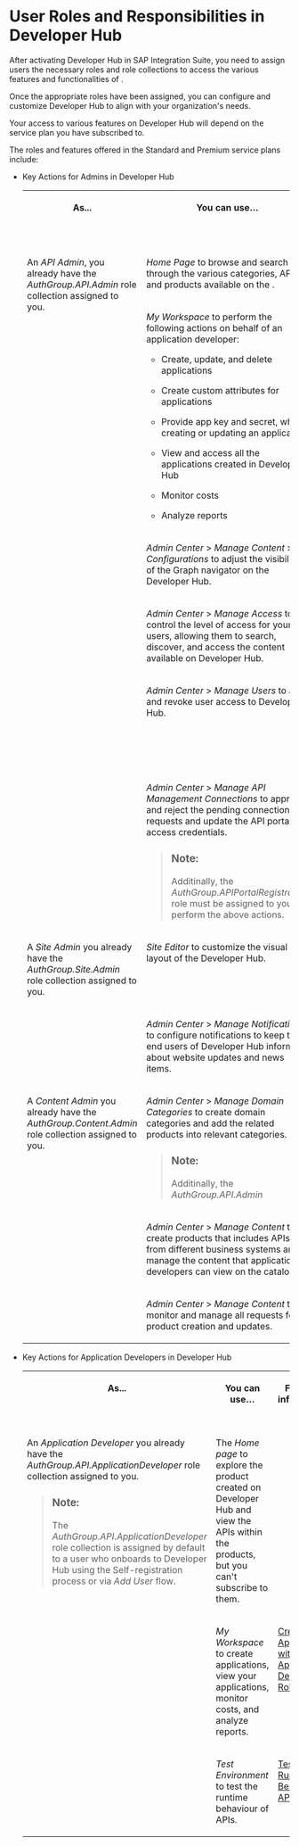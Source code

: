 <!-- loio54b4607902a446e39d8a6ba45ce63d6b -->

# User Roles and Responsibilities in Developer Hub 

After activating Developer Hub in SAP Integration Suite, you need to assign users the necessary roles and role collections to access the various features and functionalities of .

Once the appropriate roles have been assigned, you can configure and customize Developer Hub to align with your organization's needs.

Your access to various features on Developer Hub will depend on the service plan you have subscribed to.



The roles and features offered in the Standard and Premium service plans include:

-   Key Actions for Admins in Developer Hub


    <table>
    <tr>
    <th valign="top">

    As...
    
    </th>
    <th valign="top">

    You can use…
    
    </th>
    <th valign="top">

    For more information, see…
    
    </th>
    </tr>
    <tr>
    <td valign="top" rowspan="6">
    
    An *API Admin*, you already have the *AuthGroup.API.Admin* role collection assigned to you.
    
    </td>
    <td valign="top">
    
    *Home Page* to browse and search through the various categories, APIs, and products available on the .
    
    </td>
    <td valign="top">
    
    [Register on Developer Hub](register-on-developer-hub-c85fafe.md) 
    
    </td>
    </tr>
    <tr>
    <td valign="top">
    
    *My Workspace* to perform the following actions on behalf of an application developer:

    -   Create, update, and delete applications

    -   Create custom attributes for applications

    -   Provide app key and secret, while creating or updating an application

    -   View and access all the applications created in Developer Hub
    -   Monitor costs

    -   Analyze reports



    
    </td>
    <td valign="top">
    
    [Creating an Application with Developer Hub Administrator Role](creating-an-application-with-developer-hub-administrator-role-df4f777.md) 
    
    </td>
    </tr>
    <tr>
    <td valign="top">
    
    *Admin Center* \> *Manage Content* \> *Configurations* to adjust the visibility of the Graph navigator on the Developer Hub.
    
    </td>
    <td valign="top">
    
    [Configure the Visibility of Graph Navigator](https://help.sap.com/docs/integration-suite/sap-integration-suite/manage-external-content-new-design?version=CLOUD&q=Exyternal%20Content) 
    
    </td>
    </tr>
    <tr>
    <td valign="top">
    
    *Admin Center* \> *Manage Access* to control the level of access for your users, allowing them to search, discover, and access the content available on Developer Hub.
    
    </td>
    <td valign="top">
    
    [Manage Developer Access](manage-developer-access-9df3ece.md) 
    
    </td>
    </tr>
    <tr>
    <td valign="top">
    
    *Admin Center* \> *Manage Users* to add and revoke user access to Developer Hub.
    
    </td>
    <td valign="top">
    
    [Managing the Access Request of the Users](managing-the-access-request-of-the-users-8b79ee8.md)

    [Revoke Access](revoke-access-ce609bb.md)
    
    </td>
    </tr>
    <tr>
    <td valign="top">
    
    *Admin Center* \> *Manage API Management Connections* to approve and reject the pending connection requests and update the API portal access credentials.

    > ### Note:  
    > Additinally, the *AuthGroup.APIPortalRegistration* role must be assigned to you to perform the above actions.


    
    </td>
    <td valign="top">
    
    [Approve the Pending Connection Requests](approve-the-pending-connection-requests-e296f80.md) 
    
    </td>
    </tr>
    <tr>
    <td valign="top" rowspan="2">
    
    A *Site Admin* you already have the *AuthGroup.Site.Admin* role collection assigned to you.
    
    </td>
    <td valign="top">
    
    *Site Editor* to customize the visual layout of the Developer Hub.
    
    </td>
    <td valign="top">
    
    [Customize the Visual Format of Developer Hub](customize-the-visual-format-of-developer-hub-2eacd52.md) 
    
    </td>
    </tr>
    <tr>
    <td valign="top">
    
    *Admin Center* \> *Manage Notifications* to configure notifications to keep the end users of Developer Hub informed about website updates and news items.
    
    </td>
    <td valign="top">
    
    [Manage Notifications](manage-notifications-df32457.md) 
    
    </td>
    </tr>
    <tr>
    <td valign="top" rowspan="3">
    
    A *Content Admin* you already have the *AuthGroup.Content.Admin* role collection assigned to you.
    
    </td>
    <td valign="top">
    
    *Admin Center* \> *Manage Domain Categories* to create domain categories and add the related products into relevant categories.

    > ### Note:  
    > Additinally, the *AuthGroup.API.Admin*


    
    </td>
    <td valign="top">
    
    [Manage Domain Categories](manage-domain-categories-bd9691d.md) 
    
    </td>
    </tr>
    <tr>
    <td valign="top">
    
    *Admin Center* \> *Manage Content* to create products that includes APIs from different business systems and manage the content that application developers can view on the catalog.
    
    </td>
    <td valign="top">
    
     <?sap-ot O2O class="- topic/xref " href="cdf0fabfc91a4cdab97643e7b6e5069a.xml" text="" desc="" xtrc="xref:11" xtrf="file:/home/builder/src/dita-all/slu1713332208086/loiocc0ab4c7365e43bbbee9eae27deb32da_en-US/src/content/localization/en-us/54b4607902a446e39d8a6ba45ce63d6b.xml" output-class="" outputTopicFile="file:/home/builder/tp.net.sf.dita-ot/2.3/plugins/com.elovirta.dita.markdown_1.3.0/xsl/dita2markdownImpl.xsl" ?>  
    
    </td>
    </tr>
    <tr>
    <td valign="top">
    
    *Admin Center* \> *Manage Content* to monitor and manage all requests for product creation and updates.
    
    </td>
    <td valign="top">
    
    [Manage Scheduled Requests](manage-scheduled-requests-7236981.md) 
    
    </td>
    </tr>
    </table>
    
-   Key Actions for Application Developers in Developer Hub


    <table>
    <tr>
    <th valign="top">

    As...
    
    </th>
    <th valign="top">

    You can use…
    
    </th>
    <th valign="top">

    For more information, see…
    
    </th>
    </tr>
    <tr>
    <td valign="top" rowspan="3">
    
    An *Application Developer* you already have the *AuthGroup.API.ApplicationDeveloper* role collection assigned to you.

    > ### Note:  
    > The *AuthGroup.API.ApplicationDeveloper* role collection is assigned by default to a user who onboards to Developer Hub using the Self-registration process or via *Add User* flow.


    
    </td>
    <td valign="top">
    
    The *Home page* to explore the product created on Developer Hub and view the APIs within the products, but you can't subscribe to them.
    
    </td>
    <td valign="top">
    

    
    </td>
    </tr>
    <tr>
    <td valign="top">
    
    *My Workspace* to create applications, view your applications, monitor costs, and analyze reports.
    
    </td>
    <td valign="top">
    
    [Creating an Application with Application Developer Role](creating-an-application-with-application-developer-role-99515fc.md) 
    
    </td>
    </tr>
    <tr>
    <td valign="top">
    
    *Test Environment* to test the runtime behaviour of APIs.
    
    </td>
    <td valign="top">
    
    [Test Runtime Behavior of APIs](test-runtime-behavior-of-apis-15c7d52.md) 
    
    </td>
    </tr>
    </table>
    

